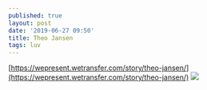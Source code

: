 ```yaml
---
published: true
layout: post
date: '2019-06-27 09:50'
title: Theo Jansen
tags: luv 
---
```

[https://wepresent.wetransfer.com/story/theo-jansen/](https://wepresent.wetransfer.com/story/theo-jansen/)
![](https://i.vimeocdn.com/video/789383564_960.jpg)

